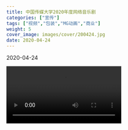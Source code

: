 ```yaml
---
title: 中国传媒大学2020年度网络音乐剧
categories: ["宣传"]
tags: ["视频","包装","MG动画","商业"]
weight: 5
cover_image: images/cover/200424.jpg
date: 2020-04-24
---
```


<tag>2020-04-24</tag>


<video src="/videos/200424.mp4" controls="controls" loop="loop">
您的浏览器不支持 video 标签。
</video>